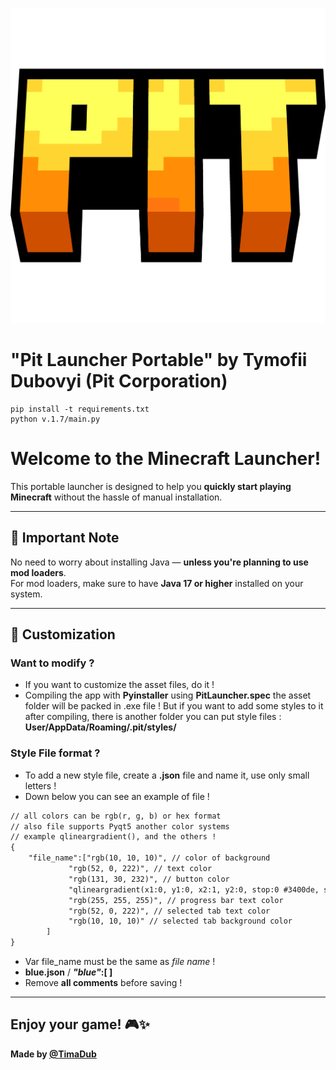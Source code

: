 ![Pit Launcher](v.1.7/assets/images/logos/icon.png)


# "Pit Launcher Portable" by Tymofii Dubovyi (Pit Corporation)

```commandline
pip install -t requirements.txt
python v.1.7/main.py
```

# Welcome to the Minecraft Launcher!  

This portable launcher is designed to help you **quickly start playing Minecraft** without the hassle of manual installation.  

---

## 🚨 Important Note  

No need to worry about installing Java — **unless you're planning to use mod loaders**.  
For mod loaders, make sure to have **Java 17 or higher** installed on your system.  

---
## 🎨 Customization

### Want to modify ? 
- If you want to customize the asset files, do it !
- Compiling the app with **Pyinstaller** using **PitLauncher.spec** the asset folder will be packed in .exe file !
But if you want to add some styles to it after compiling, 
there is another folder you can put style files :
__User/AppData/Roaming/.pit/styles/__
### Style File format ?
- To add a new style file, create a **.json** file and name it, use only small letters !
- Down below you can see an example of file !

```markdown
// all colors can be rgb(r, g, b) or hex format 
// also file supports Pyqt5 another color systems 
// example qlineargradient(), and the others !
{
    "file_name":["rgb(10, 10, 10)", // color of background
             "rgb(52, 0, 222)", // text color
             "rgb(131, 30, 232)", // button color
             "qlineargradient(x1:0, y1:0, x2:1, y2:0, stop:0 #3400de, stop:1 #831ee8)", // progress bar color
             "rgb(255, 255, 255)", // progress bar text color
             "rgb(52, 0, 222)", // selected tab text color
             "rgb(10, 10, 10)" // selected tab background color
        ]
}
```
- Var file_name must be the same as _file name_ !
- **blue.json** / **_"blue"_:[ ]**
- Remove **all comments** before saving !

---
Enjoy your game! 🎮✨
---

**Made by [@TimaDub](https://github.com/TimaDub)**
